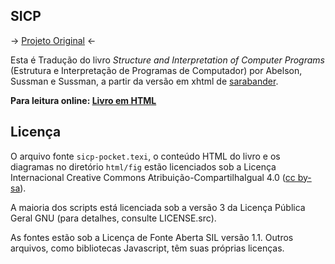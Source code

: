 ## SICP

→ [Projeto Original](https://github.com/sarabander/sicp) ←

Esta é Tradução do livro _Structure and Interpretation of Computer Programs_ (Estrutura e Interpretação de Programas de Computador) por Abelson, Sussman e Sussman, a partir da versão em xhtml de [sarabander](https://github.com/sarabander).

**Para leitura online: [Livro em HTML](https://sarabander.github.io/sicp)**

## Licença

O arquivo fonte `sicp-pocket.texi`, o conteúdo HTML do livro e os diagramas no diretório `html/fig` estão licenciados sob a Licença Internacional Creative Commons Atribuição-CompartilhaIgual 4.0 ([cc by-sa](https://creativecommons.org/licenses/by-sa/4.0)).

A maioria dos scripts está licenciada sob a versão 3 da Licença Pública Geral GNU (para detalhes, consulte LICENSE.src).

As fontes estão sob a Licença de Fonte Aberta SIL versão 1.1. Outros arquivos, como bibliotecas Javascript, têm suas próprias licenças.
